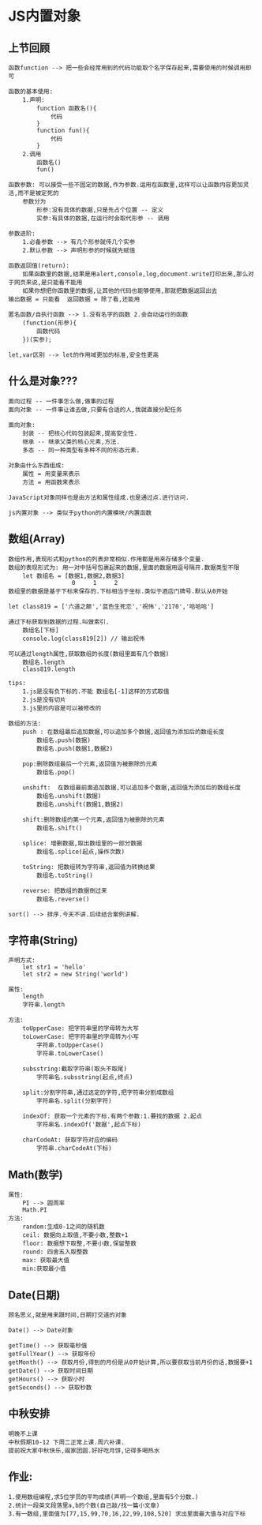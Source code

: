 # JS内置对象

## 上节回顾
	函数function --> 把一些会经常用到的代码功能取个名字保存起来,需要使用的时候调用即可

	函数的基本使用:
		1.声明:
			function 函数名(){
				代码
			}
			function fun(){
				代码
			}
		2.调用
			函数名()
			fun()

	函数参数: 可以接受一些不固定的数据,作为参数.运用在函数里,这样可以让函数内容更加灵活,而不是被定死的
		参数分为
			形参:没有具体的数据,只是先占个位置 -- 定义
			实参:有具体的数据,在运行时会取代形参 -- 调用

	参数进阶:
		1.必备参数 --> 有几个形参就传几个实参
		2.默认参数 --> 声明形参的时候就先赋值

	函数返回值(return):
		如果函数里的数据,结果是用alert,console,log,document.write打印出来,那么对于网页来说,是只能看不能用	
		如果你想把你函数里的数据,让其他的代码也能够使用,那就把数据返回出去
	输出数据 = 只能看  返回数据 = 除了看,还能用

	匿名函数/自执行函数 --> 1.没有名字的函数 2.会自动运行的函数
		(function(形参){
			函数代码
		})(实参);
			
	let,var区别 --> let的作用域更加的标准,安全性更高

## 什么是对象???
	面向过程 -- 一件事怎么做,做事的过程
	面向对象 -- 一件事让谁去做,只要有合适的人,我就直接分配任务

	面向对象:
		封装 -- 把核心代码包装起来,提高安全性.
		继承 -- 继承父类的核心元素,方法.
		多态 -- 同一种类型有多种不同的形态元素.

	对象由什么东西组成:
		属性 = 用变量来表示
		方法 = 用函数来表示

	JavaScript对象同样也是由方法和属性组成.也是通过点.进行访问.

	js内置对象 --> 类似于python的内置模块/内置函数

## 数组(Array)
	数组作用,表现形式和python的列表非常相似.作用都是用来存储多个变量.
	数组的表现形式为: 用一对中括号包裹起来的数据,里面的数据用逗号隔开.数据类型不限
		let 数组名 = [数据1,数据2,数据3]
				      0     1     2
	数组里的数据是基于下标来保存的.下标相当于坐标.类似于酒店门牌号.默认从0开始

	let class819 = ['六道之颠','蓝色生死恋','祝伟','2170','哈哈哈']

	通过下标获取到数据的过程.叫做索引.
		数组名[下标]
		console.log(class819[2]) // 输出祝伟

	可以通过length属性,获取数组的长度(数组里面有几个数据)
		数组名.length
		class819.length

	tips:
		1.js是没有负下标的.不能 数组名[-1]这样的方式取值
		2.js是没有切片
		3.js里的内容是可以被修改的

	数组的方法:
		push : 在数组最后追加数据,可以追加多个数据,返回值为添加后的数组长度
			数组名.push(数据)
			数组名.push(数据1,数据2)

		pop:删除数组最后一个元素,返回值为被删除的元素
			数组名.pop()

		unshift:  在数组最前面追加数据,可以追加多个数据,返回值为添加后的数组长度
			数组名.unshift(数据)
			数组名.unshift(数据1,数据2)

		shift:删除数组的第一个元素,返回值为被删除的元素
			数组名.shift()

		splice: 增删数据,取出数组里的一部分数据
			数组名.splice(起点,操作次数)

		toString: 把数组转为字符串,返回值为转换结果
			数组名.toString()

		reverse: 把数组的数据倒过来
			数组名.reverse()

	sort() --> 排序.今天不讲.后续结合案例讲解.

## 字符串(String)
	声明方式:
		let str1 = 'hello'
		let str2 = new String('world')

	属性:
		length
		字符串.length

	方法:
		toUpperCase: 把字符串里的字母转为大写
		toLowerCase: 把字符串里的字母转为小写
			字符串.toUpperCase()
			字符串.toLowerCase()

		subsstring:截取字符串(取头不取尾)
			字符串名.subsstring(起点,终点)

		split:分割字符串,通过这定的字符,把字符串分割成数组
			字符串名.split(分割字符)

		indexOf: 获取一个元素的下标.有两个参数:1.要找的数据 2.起点
			字符串名.indexOf('数据',起点下标)

		charCodeAt: 获取字符对应的编码
			字符串.charCodeAt(下标)
	
## Math(数学)
	属性:
		PI --> 圆周率
		Math.PI 
	方法:
		random:生成0-1之间的随机数
		ceil: 数据向上取值,不要小数,整数+1
		floor: 数据想下取整,不要小数,保留整数
		round: 四舍五入取整数
		max: 获取最大值
		min:获取最小值

## Date(日期)
	顾名思义,就是用来跟时间,日期打交道的对象

	Date() --> Date对象

	getTime() --> 获取毫秒值
	getFullYear() --> 获取年份
	getMonth() --> 获取月份,得到的月份是从0开始计算,所以要获取当前月份的话,数据要+1
	getDate() --> 获取时间日期
	getHours() --> 获取小时
	getSeconds() --> 获取秒数
 
## 中秋安排
	明晚不上课
	中秋假期10-12 下周二正常上课.周六补课.
	提前祝大家中秋快乐,阖家团圆.好好吃月饼,记得多喝热水

## 作业:
	1.使用数组编程,求5位学员的平均成绩(声明一个数组,里面有5个分数.)
	2.统计一段英文段落里a,b的个数(自己敲/找一篇小文章)
	3.有一数组,里面值为[77,15,99,70,16,22,99,108,520] 求出里面最大值与对应下标